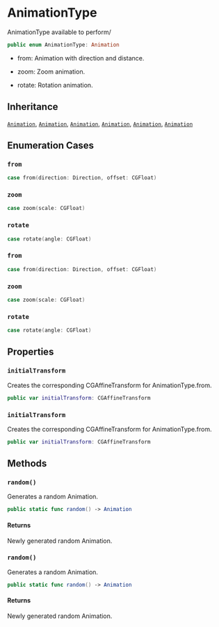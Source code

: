 # AnimationType

AnimationType available to perform/

``` swift
public enum AnimationType: Animation 
```

  - from: Animation with direction and distance.

  - zoom: Zoom animation.

  - rotate: Rotation animation.

## Inheritance

[`Animation`](/Animation), [`Animation`](/Animation), [`Animation`](/Animation), [`Animation`](/Animation), [`Animation`](/Animation), [`Animation`](/Animation)

## Enumeration Cases

### `from`

``` swift
case from(direction: Direction, offset: CGFloat)
```

### `zoom`

``` swift
case zoom(scale: CGFloat)
```

### `rotate`

``` swift
case rotate(angle: CGFloat)
```

### `from`

``` swift
case from(direction: Direction, offset: CGFloat)
```

### `zoom`

``` swift
case zoom(scale: CGFloat)
```

### `rotate`

``` swift
case rotate(angle: CGFloat)
```

## Properties

### `initialTransform`

Creates the corresponding CGAffineTransform for AnimationType.from.

``` swift
public var initialTransform: CGAffineTransform 
```

### `initialTransform`

Creates the corresponding CGAffineTransform for AnimationType.from.

``` swift
public var initialTransform: CGAffineTransform 
```

## Methods

### `random()`

Generates a random Animation.

``` swift
public static func random() -> Animation 
```

#### Returns

Newly generated random Animation.

### `random()`

Generates a random Animation.

``` swift
public static func random() -> Animation 
```

#### Returns

Newly generated random Animation.
